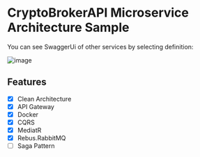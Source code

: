 # CryptoBrokerAPI Microservice Architecture Sample

You can see SwaggerUi of other services by selecting definition:

![image](https://github.com/iBener/CryptoBrokerApi/assets/5037744/6855742b-dc70-43bc-9dfe-b48c016f9aca)

## Features

- [x] Clean Architecture
- [x] API Gateway
- [x] Docker
- [x] CQRS
- [x] MediatR
- [x] Rebus.RabbitMQ
- [ ] Saga Pattern
